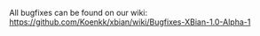 All bugfixes can be found on our wiki: https://github.com/Koenkk/xbian/wiki/Bugfixes-XBian-1.0-Alpha-1